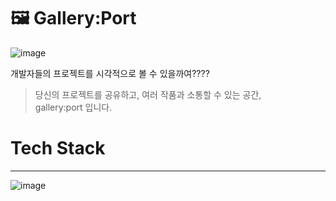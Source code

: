# 🖼 Gallery:Port
![image](https://user-images.githubusercontent.com/40759230/127421794-8668107c-0569-43e9-99b9-f43e7cead23a.png)

개발자들의 프로젝트를 시각적으로 볼 수 있을까여????

> 당신의 프로젝트를 공유하고, 여러 작품과 소통할 수 있는 공간,  
> gallery:port 입니다.

# Tech Stack
---
![image](https://user-images.githubusercontent.com/40759230/127431424-7bf28f2e-b99f-41c6-8800-27ca93161976.png)
